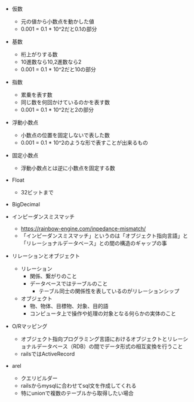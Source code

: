 - 仮数
  - 元の値から小数点を動かした値
  - 0.001 = 0.1 * 10^2だと0.1の部分
- 基数
  - 桁上がりする数
  - 10進数なら10,2進数なら2
  - 0.001 = 0.1 * 10^2だと10の部分
- 指数
  - 累乗を表す数
  - 同じ数を何回かけているのかを表す数
  - 0.001 = 0.1 * 10^2だと2の部分
- 浮動小数点
  - 小数点の位置を固定しないで表した数
  - 0.001 = 0.1 * 10^2のような形で表すことが出来るもの
- 固定小数点
  - 浮動小数点とは逆に小数点を固定する数

- Float
  - 32ビットまで
- BigDecimal


- インピーダンスミスマッチ
  - https://rainbow-engine.com/inpedance-mismatch/
  - 「インピーダンスミスマッチ」というのは「オブジェクト指向言語」と「リレーショナルデータベース」との間の構造のギャップの事

- リレーションとオブジェクト
  - リレーション
    - 関係、繋がりのこと
    - データベースではテーブルのこと
      - テーブル同士の関係性を表しているのがリレーションシップ
  - オブジェクト
    - 物、物体、目標物、対象、目的語
    - コンピュータ上で操作や処理の対象となる何らかの実体のこと

- O/Rマッピング
  - オブジェクト指向プログラミング言語におけるオブジェクトとリレーショナルデータベース（RDB）の間でデータ形式の相互変換を行うこと
  - railsではActiveRecord

- arel
  - クエリビルダー
  - railsからmysqlに合わせてsql文を作成してくれる
  - 特にunionで複数のテーブルから取得したい場合
